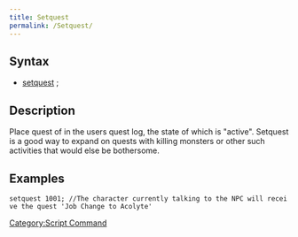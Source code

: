 ```yaml
---
title: Setquest
permalink: /Setquest/
---
```


Syntax
------

-   [setquest](/setquest "wikilink") <ID>;

Description
-----------

Place quest of <ID> in the users quest log, the state of which is "active". Setquest is a good way to expand on quests with killing monsters or other such activities that would else be bothersome.

Examples
--------

`setquest 1001; //The character currently talking to the NPC will receive the quest 'Job Change to Acolyte'`

[Category:Script Command](/Category:Script_Command "wikilink")